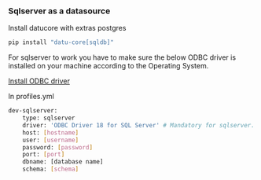 ### Sqlserver as a datasource

Install datucore with extras postgres

```sh
pip install "datu-core[sqldb]"
```

For sqlserver to work you have to make sure the below ODBC driver is installed on your machine according to the Operating System.

[Install ODBC driver](https://learn.microsoft.com/en-us/sql/connect/python/pyodbc/step-1-configure-development-environment-for-pyodbc-python-development?view=sql-server-ver16&tabs=windows)

In profiles.yml

```sh
dev-sqlserver:
    type: sqlserver
    driver: 'ODBC Driver 18 for SQL Server' # Mandatory for sqlserver.
    host: [hostname]
    user: [username]
    password: [password]
    port: [port]
    dbname: [database name]
    schema: [schema]
```